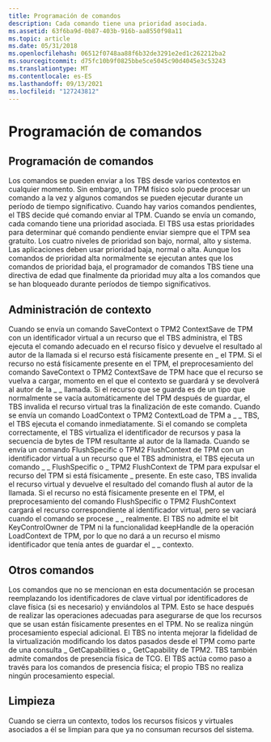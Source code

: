 ```yaml
---
title: Programación de comandos
description: Cada comando tiene una prioridad asociada.
ms.assetid: 63f6ba9d-0b87-403b-916b-aa8550f98a11
ms.topic: article
ms.date: 05/31/2018
ms.openlocfilehash: 06512f0748aa88f6b32de3291e2ed1c262212ba2
ms.sourcegitcommit: d75fc10b9f0825bbe5ce5045c90d4045e3c53243
ms.translationtype: MT
ms.contentlocale: es-ES
ms.lasthandoff: 09/13/2021
ms.locfileid: "127243812"
---
```

# <a name="command-scheduling"></a>Programación de comandos

## <a name="command-scheduling"></a>Programación de comandos

Los comandos se pueden enviar a los TBS desde varios contextos en cualquier momento. Sin embargo, un TPM físico solo puede procesar un comando a la vez y algunos comandos se pueden ejecutar durante un período de tiempo significativo. Cuando hay varios comandos pendientes, el TBS decide qué comando enviar al TPM. Cuando se envía un comando, cada comando tiene una prioridad asociada. El TBS usa estas prioridades para determinar qué comando pendiente enviar siempre que el TPM sea gratuito. Los cuatro niveles de prioridad son bajo, normal, alto y sistema. Las aplicaciones deben usar prioridad baja, normal o alta. Aunque los comandos de prioridad alta normalmente se ejecutan antes que los comandos de prioridad baja, el programador de comandos TBS tiene una directiva de edad que finalmente da prioridad muy alta a los comandos que se han bloqueado durante períodos de tiempo significativos.

## <a name="context-management"></a>Administración de contexto

Cuando se envía un comando SaveContext o TPM2 ContextSave de TPM con un identificador virtual a un recurso que el TBS administra, el TBS ejecuta el comando adecuado en el recurso físico y devuelve el resultado al autor de la llamada si el recurso está físicamente presente en \_ el TPM. Si el recurso no está físicamente presente en el TPM, el preprocesamiento del comando SaveContext o TPM2 ContextSave de TPM hace que el recurso se vuelva a cargar, momento en el que el contexto se guardará y se devolverá al autor de la \_ \_ llamada. Si el recurso que se guarda es de un tipo que normalmente se vacía automáticamente del TPM después de guardar, el TBS invalida el recurso virtual tras la finalización de este comando. Cuando se envía un comando LoadContext o TPM2 ContextLoad de TPM a \_ \_ TBS, el TBS ejecuta el comando inmediatamente. Si el comando se completa correctamente, el TBS virtualiza el identificador de recursos y pasa la secuencia de bytes de TPM resultante al autor de la llamada. Cuando se envía un comando FlushSpecific o TPM2 FlushContext de TPM con un identificador virtual a un recurso que el TBS administra, el TBS ejecuta un comando \_ \_ FlushSpecific o \_ TPM2 FlushContext de TPM para expulsar el recurso del TPM si está físicamente \_ presente. En este caso, TBS invalida el recurso virtual y devuelve el resultado del comando flush al autor de la llamada. Si el recurso no está físicamente presente en el TPM, el preprocesamiento del comando FlushSpecific o TPM2 FlushContext cargará el recurso correspondiente al identificador virtual, pero se vaciará cuando el comando se procese \_ \_ realmente. El TBS no admite el bit KeyControlOwner de TPM ni la funcionalidad keepHandle de la operación LoadContext de TPM, por lo que no dará a un recurso el mismo identificador que tenía antes de guardar el \_ \_ contexto.

## <a name="other-commands"></a>Otros comandos

Los comandos que no se mencionan en esta documentación se procesan reemplazando los identificadores de clave virtual por identificadores de clave física (si es necesario) y enviándolos al TPM. Esto se hace después de realizar las operaciones adecuadas para asegurarse de que los recursos que se usan están físicamente presentes en el TPM. No se realiza ningún procesamiento especial adicional. El TBS no intenta mejorar la fidelidad de la virtualización modificando los datos pasados desde el TPM como parte de una consulta \_ GetCapabilities o \_ GetCapability de TPM2. TBS también admite comandos de presencia física de TCG. El TBS actúa como paso a través para los comandos de presencia física; el propio TBS no realiza ningún procesamiento especial.

## <a name="cleanup"></a>Limpieza

Cuando se cierra un contexto, todos los recursos físicos y virtuales asociados a él se limpian para que ya no consuman recursos del sistema.

 

 




